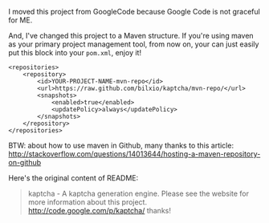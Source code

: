 I moved this project from GoogleCode because Google Code is not graceful for ME.

And, I've changed this project to a Maven structure. If you're using maven as your
primary project management tool, from now on, your can just easily put this
block into your `pom.xml`, enjoy it!


```
<repositories>
    <repository>
        <id>YOUR-PROJECT-NAME-mvn-repo</id>
        <url>https://raw.github.com/bilxio/kaptcha/mvn-repo/</url>
        <snapshots>
            <enabled>true</enabled>
            <updatePolicy>always</updatePolicy>
        </snapshots>
    </repository>
</repositories>
```

BTW: about how to use maven in Github, many thanks to this article:
http://stackoverflow.com/questions/14013644/hosting-a-maven-repository-on-github


Here's the original content of README:

> kaptcha - A kaptcha generation engine.
> Please see the website for more information about this project.
> http://code.google.com/p/kaptcha/
> thanks!

